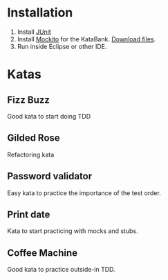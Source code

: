 # Installation
1. Install [JUnit](http://junit.org/)
2. Install [Mockito](http://mockito.org/) for the KataBank. [Download files](https://code.google.com/p/mockito/downloads/list).
2. Run inside Eclipse or other IDE.

# Katas
## Fizz Buzz
Good kata to start doing TDD
## Gilded Rose
Refactoring kata
## Password validator
Easy kata to practice the importance of the test order.
## Print date
Kata to start practicing with mocks and stubs.
## Coffee Machine
Good kata to practice outside-in TDD.